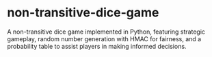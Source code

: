 # non-transitive-dice-game
A non-transitive dice game implemented in Python, featuring strategic gameplay, random number generation with HMAC for fairness, and a probability table to assist players in making informed decisions.

